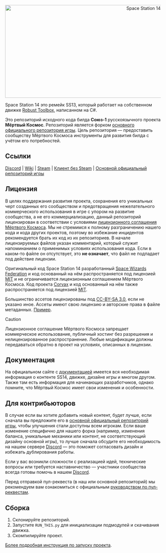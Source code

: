 <p align="center"> <img alt="Space Station 14" width="880" height="300" src="https://raw.githubusercontent.com/space-wizards/asset-dump/de329a7898bb716b9d5ba9a0cd07f38e61f1ed05/github-logo.svg" /></p>

Space Station 14 это ремейк SS13, который работает на собственном движке [Robust Toolbox](https://github.com/space-wizards/RobustToolbox), написанном на C#.

Это репозиторий исходного кода билда **Союз-1** русскоязычного проекта **Мёртвый Космос**. Репозиторий является форком [основного официального репозитория игры](https://github.com/space-wizards/space-station-14). Цель репозитория — предоставить сообществу Мёртвого Космоса инструменты для развития билда с учётом его потребностей.

## Ссылки

[Discord](https://discord.gg/ds14) | [Wiki](https://wiki.deadspace14.net) | [Steam](https://store.steampowered.com/app/1255460/Space_Station_14/) | [Клиент без Steam](https://spacestation14.io/about/nightlies/) | [Основной официальный репозиторий игры](https://github.com/space-wizards/space-station-14)

## Лицензия

В целях поддержания развития проекта, сохранения его уникальных черт созданных его сообществом и предотвращения нежелательного коммерческого использования в игре с упором на развитие сообщества, а не его коммерциализацию, данный репозиторий лицензирован в соответствии с условиями [лицензионного соглашения Мёртвого Космоса](https://github.com/dead-space-server/space-station-14-fobos/blob/master/LICENSE.TXT). Мы не стремимся к полному разграничению нашего кода и кода других проектов, поэтому во избежание инцидентов рекомендуется брать их код из их репозиториев. В начале лицензируемых файлов указан комментарий, который служит напоминанием о применимых условиях использования кода. Если в каком-то файле он отсутствует, это **не означает**, что файл не подпадает под действие лицензии.

Оригинальный код Space Station 14 разработанный [Space Wizards Federation](https://github.com/space-wizards/space-station-14) и код основанный на нём распространяется под лицензией [MIT](https://github.com/dead-space-server/space-station-14-fobos/blob/master/MIT_LICENSE.TXT) и не ограничивается лицензионным соглашением Мёртвого Космоса. Код проекта [Corvax](https://github.com/space-syndicate/space-station-14) и код основанный на нём также распространяется под лицензией [MIT](https://github.com/dead-space-server/space-station-14-fobos/blob/master/MIT_LICENSE.TXT).

Большинство ассетов лицензированы под [CC-BY-SA 3.0](https://creativecommons.org/licenses/by-sa/3.0/), если не указано иное. Ассеты имеют свою лицензию и авторские права в файле метаданных. [Пример](https://github.com/dead-space-server/space-station-14-fobos/blob/master/Resources/Textures/Objects/Tools/crowbar.rsi/meta.json).

> [!CAUTION]  
> Лицензионное соглашение Мёртвого Космоса запрещает коммерческое использование, публичный хостинг без разрешения и нелицензированное распространение. Любые модификации должны передаваться обратно в проект на условиях, описанных в лицензии.

## Документация

На официальном сайте с [документацией](https://docs.spacestation14.io/) имеется вся необходимая информация о контенте SS14, движке, дизайне игры и многом другом. Также там есть информация для начинающих разработчиков, однако помните, что Мёртвый Космос имеет свои изменения и особенности.

## Для контрибьюторов

В случае если вы хотите добавить новый контент, будет лучше, если сначала вы предложите его в [основной официальный репозиторий игры](https://github.com/space-wizards/space-station-14), чтобы улучшения стали доступны всем игрокам. Если ваше изменение специфично для нашего форка (например, изменения баланса, уникальные механики или контент, не соответствующий дизайну основной игры), то лучше сначала обсудите его необходимость на нашем сервере [Discord](https://discord.gg/ds14) — это поможет согласовать дизайн и избежать дублирования работы.

Если у вас возникли сложности с реализацией идей, технические вопросы или требуется наставничество — участники сообщества всегда готовы помочь в нашем [Discord](https://discord.gg/ds14).

Перед отправкой пул-реквеста (в наш или основной репозиторий) мы рекомендуем вам ознакомиться с официальным [руководством по пул-реквестам](https://docs.spacestation14.com/en/general-development/codebase-info/pull-request-guidelines.html).

## Сборка

1. Склонируйте репозиторий.
2. Запустите `RUN_THIS.py` для инициализации подмодулей и скачивания движка.
3. Скомпилируйте проект.

[Более подробная инструкция по запуску проекта](https://docs.spacestation14.com/en/general-development/setup.html).
